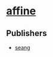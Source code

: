 # [affine](https://pypi.org/project/affine)



## Publishers
- [seang](https://pypi.org/user/seang)

